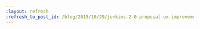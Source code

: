 ```yaml
---
:layout: refresh
:refresh_to_post_id: /blog/2015/10/29/jenkins-2-0-proposal-ux-improvements-part-one
---
```

